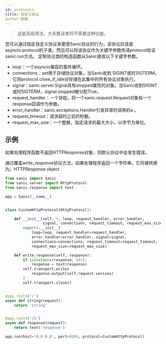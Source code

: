 ```yaml
---
id: protocols
title: 自定义协议
author:胖蔡
---
```


> 这是高级用法，大多数读者将不需要这种功能。

您可以通过指定自定义协议来更改Sanic协议的行为，该协议应该是asyncio.protocol的子类。然后可以将该协议作为关键字参数传递protocol给该sanic.run方法。
定制协议类的构造函数从Sanic接收以下关键字参数。

- loop：一个asyncio兼容的事件循环。
- connections：set用于存储协议对象。当Sanic收到 SIGINT或时SIGTERM，它将protocol.close_if_idle对存储在此集中的所有协议对象执行。
- signal：sanic.server.Signal具有stopped属性的对象。当Sanic收到SIGINT或时SIGTERM，signal.stopped被分配True。
- request_handler：一个协程，将一个sanic.request.Request对象和一个response回调作为参数。
- error_handler：sanic.exceptions.Handler引发异常时调用的a 。
- request_timeout：请求超时之前的秒数。
- request_max_size：一个整数，指定请求的最大大小，以字节为单位。

## 示例
如果处理程序函数不返回HTTPResponse对象，则默认协议中会发生错误。

通过覆盖write_response协议方法，如果处理程序返回一个字符串，它将被转换为。HTTPResponse object

```python
from sanic import Sanic
from sanic.server import HttpProtocol
from sanic.response import text

app = Sanic(__name__)


class CustomHttpProtocol(HttpProtocol):

    def __init__(self, *, loop, request_handler, error_handler,
                 signal, connections, request_timeout, request_max_size):
        super().__init__(
            loop=loop, request_handler=request_handler,
            error_handler=error_handler, signal=signal,
            connections=connections, request_timeout=request_timeout,
            request_max_size=request_max_size)

    def write_response(self, response):
        if isinstance(response, str):
            response = text(response)
        self.transport.write(
            response.output(self.request.version)
        )
        self.transport.close()


@app.route('/')
async def string(request):
    return 'string'


@app.route('/1')
async def response(request):
    return text('response')

app.run(host='0.0.0.0', port=8000, protocol=CustomHttpProtocol)
```
